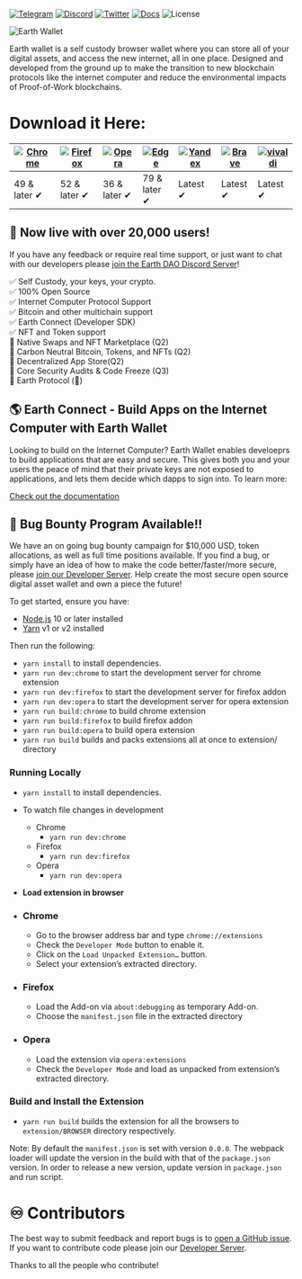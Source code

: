 [![Telegram](https://img.shields.io/badge/Live_Support-2CA5E0?style=flat&logo=telegram&logoColor=white)](https://t.me/earthdao)
[![Discord](https://img.shields.io/badge/Discord_Server-%237289DA.svg?style=flat&logo=discord&logoColor=white)](https://earthdao.co/discord)
[![Twitter](https://img.shields.io/badge/Announcements-%231DA1F2.svg?style=flat&logo=Twitter&logoColor=white)](https://twitter.com/earthwallet)
[![Docs](https://img.shields.io/badge/Documentation-2CA5E0?color=success)](https://docs.earthwallet.io)
![License](https://img.shields.io/badge/Licence-GNU-blueviolet)

![Earth Wallet](https://i.imgur.com/eIZaUbx.png)

Earth wallet is a self custody browser wallet where you can store all of your digital assets, and access the new internet, all in one place. Designed and developed from the ground up to make the transition to new blockchain protocols like the internet computer and reduce the environmental impacts of Proof-of-Work blockchains.

# Download it Here:

| [![Chrome](https://raw.github.com/alrra/browser-logos/master/src/chrome/chrome_48x48.png)](https://chrome.google.com/webstore/detail/earth-wallet/agkfnefiabmfpanochlcakggnkdfmmjd?hl=en&authuser=1) | [![Firefox](https://raw.github.com/alrra/browser-logos/master/src/firefox/firefox_48x48.png)](https://chrome.google.com/webstore/detail/earth-wallet/agkfnefiabmfpanochlcakggnkdfmmjd?hl=en&authuser=1) | [![Opera](https://raw.github.com/alrra/browser-logos/master/src/opera/opera_48x48.png)](https://chrome.google.com/webstore/detail/earth-wallet/agkfnefiabmfpanochlcakggnkdfmmjd?hl=en&authuser=1) | [![Edge](https://raw.github.com/alrra/browser-logos/master/src/edge/edge_48x48.png)](https://chrome.google.com/webstore/detail/earth-wallet/agkfnefiabmfpanochlcakggnkdfmmjd?hl=en&authuser=1) | [![Yandex](https://raw.github.com/alrra/browser-logos/master/src/yandex/yandex_48x48.png)](https://chrome.google.com/webstore/detail/earth-wallet/agkfnefiabmfpanochlcakggnkdfmmjd?hl=en&authuser=1) | [![Brave](https://raw.github.com/alrra/browser-logos/master/src/brave/brave_48x48.png)](https://chrome.google.com/webstore/detail/earth-wallet/agkfnefiabmfpanochlcakggnkdfmmjd?hl=en&authuser=1) | [![vivaldi](https://raw.github.com/alrra/browser-logos/master/src/vivaldi/vivaldi_48x48.png)](https://chrome.google.com/webstore/detail/earth-wallet/agkfnefiabmfpanochlcakggnkdfmmjd?hl=en&authuser=1) |
| --------------------------------------------------------------------------------------------- | ------------------------------------------------------------------------------------------------ | ------------------------------------------------------------------------------------------ | --------------------------------------------------------------------------------------- | --------------------------------------------------------------------------------------------- | ------------------------------------------------------------------------------------------ | ------------------------------------------------------------------------------------------------ |
| 49 & later ✔                                                                                  | 52 & later ✔                                                                                     | 36 & later ✔                                                                               | 79 & later ✔                                                                            | Latest ✔                                                                                      | Latest ✔                                                                                   | Latest ✔                                                                                         |

## 🎉 Now live with over 20,000 users!

If you have any feedback or require real time support, or just want to chat with our developers please [join the Earth DAO Discord Server](https://earthdao.co/discord)!

:white_check_mark: Self Custody, your keys, your crypto. <br/>
:white_check_mark: 100% Open Source <br/>
:white_check_mark: Internet Computer Protocol Support <br/>
:white_check_mark: Bitcoin and other multichain support <br/>
:white_check_mark: Earth Connect (Developer SDK) <br/>
:white_check_mark: NFT and Token support <br/>
:black_square_button: Native Swaps and NFT Marketplace (Q2) <br/>
:black_square_button: Carbon Neutral Bitcoin, Tokens, and NFTs (Q2) <br/>
:black_square_button: Decentralized App Store(Q2) <br/>
:black_square_button: Core Security Audits & Code Freeze (Q3) <br/>
:black_square_button: Earth Protocol (🙊)

## 🌎 Earth Connect - Build Apps on the Internet Computer with Earth Wallet

Looking to build on the Internet Computer? Earth Wallet enables develoeprs to build applications that are easy and secure. This gives both you and your users the peace of mind that their private keys are not exposed to applications, and lets them decide which dapps to sign into. To learn more:

[Check out the documentation](docs.earthwallet.io)

## 🚀 Bug Bounty Program Available!!

We have an on going bug bounty campaign for $10,000 USD, token allocations, as well as full time positions available. If you find a bug, or simply have an idea of how to make the code better/faster/more secure, please [join our Developer Server](https://earthdao.co/discord). Help create the most secure open source digital asset wallet and own a piece the future!

To get started, ensure you have:

- [Node.js](https://nodejs.org) 10 or later installed
- [Yarn](https://yarnpkg.com) v1 or v2 installed

Then run the following:

- `yarn install` to install dependencies.
- `yarn run dev:chrome` to start the development server for chrome extension
- `yarn run dev:firefox` to start the development server for firefox addon
- `yarn run dev:opera` to start the development server for opera extension
- `yarn run build:chrome` to build chrome extension
- `yarn run build:firefox` to build firefox addon
- `yarn run build:opera` to build opera extension
- `yarn run build` builds and packs extensions all at once to extension/ directory

### Running Locally

- `yarn install` to install dependencies.
- To watch file changes in development

  - Chrome
    - `yarn run dev:chrome`
  - Firefox
    - `yarn run dev:firefox`
  - Opera
    - `yarn run dev:opera`

- **Load extension in browser**

- ### Chrome

  - Go to the browser address bar and type `chrome://extensions`
  - Check the `Developer Mode` button to enable it.
  - Click on the `Load Unpacked Extension…` button.
  - Select your extension’s extracted directory.

- ### Firefox

  - Load the Add-on via `about:debugging` as temporary Add-on.
  - Choose the `manifest.json` file in the extracted directory

- ### Opera

  - Load the extension via `opera:extensions`
  - Check the `Developer Mode` and load as unpacked from extension’s extracted directory.

### Build and Install the Extension

- `yarn run build` builds the extension for all the browsers to `extension/BROWSER` directory respectively.

Note: By default the `manifest.json` is set with version `0.0.0`. The webpack loader will update the version in the build with that of the `package.json` version. In order to release a new version, update version in `package.json` and run script.

# ♾️ Contributors

The best way to submit feedback and report bugs is to [open a GitHub issue](https://github.com/earthdao/wallet/issues/new).
If you want to contribute code please join our [Developer Server](https://earthdao.co/discord).

Thanks to all the people who contribute!
